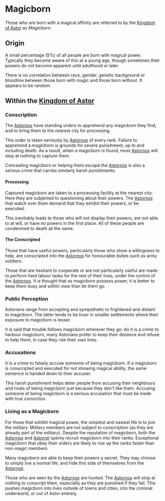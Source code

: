# Magicborn

Those who are born with a magical affinity are referred to by the [Kingdom of Astor](README.md) as *Magicborn*.

## Origin

A small percentage (5%) of all people are born with magical power. Typically they become aware of this at a young age, though sometimes their powers do not become apparent until adulthood or later.

There is no correlation between race, gender, genetic background or bloodline between those born with magic and those born without. It appears to be random.

## Within the [Kingdom of Astor](README.md)

### Conscription

The [Astornox](organisations/astornox/astornox.md) have standing orders to apprehend any magicborn they find, and to bring them to the nearest city for processing.

This order is taken seriously by [Astornox](organisations/astornox/astornox.md) of every rank. Failure to apprehend a magicborn is grounds for severe punishment, up to and including death. As a result, when a magicborn is found, most [Astornox](organisations/astornox/astornox.md) will stop at nothing to capture them.

Concealing magicborn or helping them escape the [Astornox](organisations/astornox/astornox.md) is also a serious crime that carries similarly harsh punishments.

#### Processing

Captured magicborn are taken to a processing facility at the nearest city. Here they are subjected to questioning about their powers. The [Astornox](organisations/astornox/astornox.md) that watch over them demand that they exhibit their powers, or be executed.

This inevitably leads to those who will not display their powers, are not able to at will, or have no powers in the first place. All of these people are condemned to death all the same.

#### The Conscripted

Those that have useful powers, particularly those who show a willingness to help, are conscripted into the [Astornox](organisations/astornox/astornox.md) for honourable duties such as army soldiers.

Those that are hesitant to cooperate or are not particularly useful are made to perform hard labour tasks for the rest of their lives, under the control of the [Astornox](organisations/astornox/astornox.md). It is thought that as magicborn possess power, it is better to keep them busy and within view than let them go.

### Public Perception

Astorians range from accepting and sympathetic to frightened and distant to magicborn. The latter tends to be truer in smaller settlements where their exposure to magicborn is lesser.

It is said that trouble follows magicborn wherever they go. As it is a crime to harbour magicborn, many Astorians prefer to keep their distance and refuse to help them, in case they risk their own lives.

### Accusations

It is a crime to falsely accuse someone of being magicborn. If a magicborn is conscripted and executed for not showing magical ability, the same sentence is handed down to their accuser.

This harsh punishment helps deter people from accusing their neighbours and rivals of being magicborn just because they don't like them. Accusing someone of being magicborn is a serious accusation that must be made with true conviction.

### Living as a Magicborn

For those that exhibit magical power, the simplest and easiest life is to join the military. Military members are not subject to conscription (as they are already part of the military). Despite the reputation of magicborn, both the [Astornox](organisations/astornox/astornox.md) and [Astorrel](organisations/astorrel/astorrel.md) openly recruit magicborn into their ranks. Exceptional magicborn that obey their orders are likely to rise up the ranks faster than non-magic members.

Many magicborn are able to keep their powers a secret. They may choose to simply live a normal life, and hide this side of themselves from the [Astornox](organisations/astornox/astornox.md).

Those who are seen by the [Astornox](organisations/astornox/astornox.md) are hunted. The [Astornox](organisations/astornox/astornox.md) will stop at nothing to conscript them, especially as they are punished if they fail. This pushes magicborn into lives outside of towns and cities, into the criminal underworld, or out of Astor entirely.

